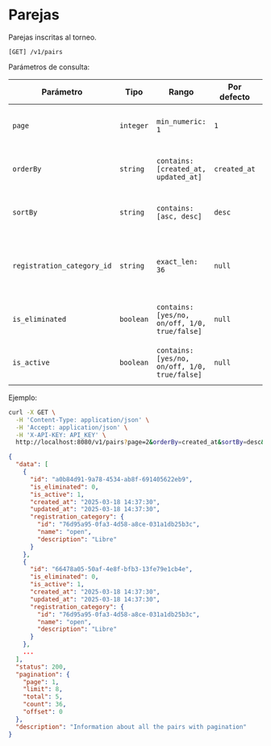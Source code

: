 # Parejas

Parejas inscritas al torneo.

```
[GET] /v1/pairs
```

Parámetros de consulta:

| Parámetro | Tipo | Rango | Por defecto | Descripción |
| --------- | ---- | ----- | ----------- | ----------- |
| `page` | `integer` | `min_numeric: 1` | `1` | Número de la página de resultados de las parejas. |
| `orderBy` | `string` | `contains: [created_at, updated_at]` | `created_at` | Campo de ordenamiento de las parejas. |
| `sortBy` | `string` | `contains: [asc, desc]` | `desc` | Modo de ordenamiento de las parejas. |
| `registration_category_id` | `string` | `exact_len: 36` | `null` | Identificador de la categoría de inscripción de las parejas ([ver](../registration-categories/index.html)). |
| `is_eliminated` | `boolean` | `contains: [yes/no, on/off, 1/0, true/false]` | `null` | Filtrar las parejas por estatus de eliminación. |
| `is_active` | `boolean` | `contains: [yes/no, on/off, 1/0, true/false]` | `null` | Filtrar las parejas por estatus de actividad. |

Ejemplo:

```bash
curl -X GET \
  -H 'Content-Type: application/json' \
  -H 'Accept: application/json' \
  -H 'X-API-KEY: API_KEY' \
  http://localhost:8080/v1/pairs?page=2&orderBy=created_at&sortBy=desc&registration_category_id=cba89529-0ba9-49e4-85ad-83e63c8e9d7e&is_eliminated=true&is_active=true
```

```json
{
  "data": [
    {
      "id": "a0b84d91-9a78-4534-ab8f-691405622eb9",
      "is_eliminated": 0,
      "is_active": 1,
      "created_at": "2025-03-18 14:37:30",
      "updated_at": "2025-03-18 14:37:30",
      "registration_category": {
        "id": "76d95a95-0fa3-4d58-a8ce-031a1db25b3c",
        "name": "open",
        "description": "Libre"
      }
    },
    {
      "id": "66478a05-50af-4e8f-bfb3-13fe79e1cb4e",
      "is_eliminated": 0,
      "is_active": 1,
      "created_at": "2025-03-18 14:37:30",
      "updated_at": "2025-03-18 14:37:30",
      "registration_category": {
        "id": "76d95a95-0fa3-4d58-a8ce-031a1db25b3c",
        "name": "open",
        "description": "Libre"
      }
    },
    ...
  ],
  "status": 200,
  "pagination": {
    "page": 1,
    "limit": 8,
    "total": 5,
    "count": 36,
    "offset": 0
  },
  "description": "Information about all the pairs with pagination"
}
```
